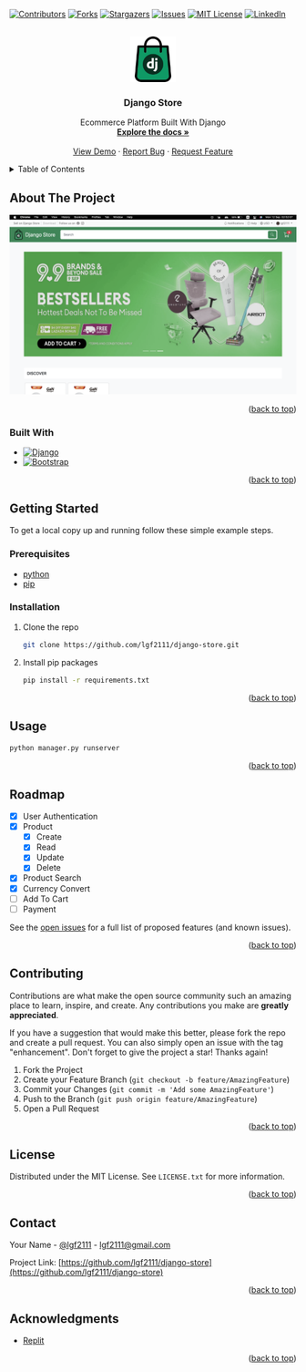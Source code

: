 <a name="readme-top"></a>

[![Contributors][contributors-shield]][contributors-url]
[![Forks][forks-shield]][forks-url]
[![Stargazers][stars-shield]][stars-url]
[![Issues][issues-shield]][issues-url]
[![MIT License][license-shield]][license-url]
[![LinkedIn][linkedin-shield]][linkedin-url]

<!-- PROJECT LOGO -->
<br />
<div align="center">
  <a href="https://github.com/lgf2111/django-store">
    <img src="https://github.com/lgf2111/django-store/blob/main/store/static/store/logo.png?raw=true" alt="Logo" width="80" height="80">
  </a>

<h3 align="center">Django Store</h3>

  <p align="center">
    Ecommerce Platform Built With Django
    <br />
    <a href="https://github.com/lgf2111/django-store"><strong>Explore the docs »</strong></a>
    <br />
    <br />
    <a href="https://django-store.lgf2111.repl.co">View Demo</a>
    ·
    <a href="https://github.com/lgf2111/django-store/issues">Report Bug</a>
    ·
    <a href="https://github.com/lgf2111/django-store/issues">Request Feature</a>
  </p>
</div>



<!-- TABLE OF CONTENTS -->
<details>
  <summary>Table of Contents</summary>
  <ol>
    <li>
      <a href="#about-the-project">About The Project</a>
      <ul>
        <li><a href="#built-with">Built With</a></li>
      </ul>
    </li>
    <li>
      <a href="#getting-started">Getting Started</a>
      <ul>
        <li><a href="#prerequisites">Prerequisites</a></li>
        <li><a href="#installation">Installation</a></li>
      </ul>
    </li>
    <li><a href="#usage">Usage</a></li>
    <li><a href="#roadmap">Roadmap</a></li>
    <li><a href="#contributing">Contributing</a></li>
    <li><a href="#license">License</a></li>
    <li><a href="#contact">Contact</a></li>
    <li><a href="#acknowledgments">Acknowledgments</a></li>
  </ol>
</details>



<!-- ABOUT THE PROJECT -->
## About The Project

[![Product Name Screen Shot][product-screenshot]](https://example.com)

<p align="right">(<a href="#readme-top">back to top</a>)</p>



### Built With

* [![Django][Django.com]][Django-url]
* [![Bootstrap][Bootstrap.com]][Bootstrap-url]

<p align="right">(<a href="#readme-top">back to top</a>)</p>



<!-- GETTING STARTED -->
## Getting Started

To get a local copy up and running follow these simple example steps.

### Prerequisites

<!-- This is an example of how to list things you need to use the software and how to install them. -->
* [python](https://www.python.org/)
* [pip](https://pypi.org/project/pip/)

### Installation

1. Clone the repo
   ```sh
   git clone https://github.com/lgf2111/django-store.git
   ```
2. Install pip packages
   ```sh
   pip install -r requirements.txt
   ```

<p align="right">(<a href="#readme-top">back to top</a>)</p>



<!-- USAGE EXAMPLES -->
## Usage

```sh
python manager.py runserver
```

<p align="right">(<a href="#readme-top">back to top</a>)</p>


<!-- ROADMAP -->
## Roadmap

- [x] User Authentication
- [x] Product
    - [x] Create
    - [x] Read
    - [x] Update
    - [x] Delete
- [x] Product Search
- [x] Currency Convert
- [ ] Add To Cart
- [ ] Payment

See the [open issues](https://github.com/lgf2111/django-store/issues) for a full list of proposed features (and known issues).

<p align="right">(<a href="#readme-top">back to top</a>)</p>



<!-- CONTRIBUTING -->
## Contributing

Contributions are what make the open source community such an amazing place to learn, inspire, and create. Any contributions you make are **greatly appreciated**.

If you have a suggestion that would make this better, please fork the repo and create a pull request. You can also simply open an issue with the tag "enhancement".
Don't forget to give the project a star! Thanks again!

1. Fork the Project
2. Create your Feature Branch (`git checkout -b feature/AmazingFeature`)
3. Commit your Changes (`git commit -m 'Add some AmazingFeature'`)
4. Push to the Branch (`git push origin feature/AmazingFeature`)
5. Open a Pull Request

<p align="right">(<a href="#readme-top">back to top</a>)</p>



<!-- LICENSE -->
## License

Distributed under the MIT License. See `LICENSE.txt` for more information.

<p align="right">(<a href="#readme-top">back to top</a>)</p>



<!-- CONTACT -->
## Contact

Your Name - [@lgf2111](https://twitter.com/lgf2111) - lgf2111@gmail.com

Project Link: [https://github.com/lgf2111/django-store](https://github.com/lgf2111/django-store)

<p align="right">(<a href="#readme-top">back to top</a>)</p>



<!-- ACKNOWLEDGMENTS -->
## Acknowledgments

* [Replit](replit.com)

<p align="right">(<a href="#readme-top">back to top</a>)</p>



<!-- MARKDOWN LINKS & IMAGES -->
<!-- https://www.markdownguide.org/basic-syntax/#reference-style-links -->
[contributors-shield]: https://img.shields.io/github/contributors/lgf2111/django-store.svg?style=for-the-badge
[contributors-url]: https://github.com/lgf2111/django-store/graphs/contributors
[forks-shield]: https://img.shields.io/github/forks/lgf2111/django-store.svg?style=for-the-badge
[forks-url]: https://github.com/lgf2111/django-store/network/members
[stars-shield]: https://img.shields.io/github/stars/lgf2111/django-store.svg?style=for-the-badge
[stars-url]: https://github.com/lgf2111/django-store/stargazers
[issues-shield]: https://img.shields.io/github/issues/lgf2111/django-store.svg?style=for-the-badge
[issues-url]: https://github.com/lgf2111/django-store/issues
[license-shield]: https://img.shields.io/github/license/lgf2111/django-store.svg?style=for-the-badge
[license-url]: https://github.com/lgf2111/django-store/blob/master/LICENSE.txt
[linkedin-shield]: https://img.shields.io/badge/-LinkedIn-black.svg?style=for-the-badge&logo=linkedin&colorB=555
[linkedin-url]: https://linkedin.com/in/lee-guan-feng
[product-screenshot]: https://github.com/lgf2111/django-store/blob/main/store/static/store/ss.png?raw=true
[Bootstrap.com]: https://img.shields.io/badge/Bootstrap-563D7C?style=for-the-badge&logo=bootstrap&logoColor=white
[Bootstrap-url]: https://getbootstrap.com
[Django.com]: https://img.shields.io/badge/Django-092E20?style=for-the-badge&logo=django&logoColor=white
[Django-url]: https://www.djangoproject.com
